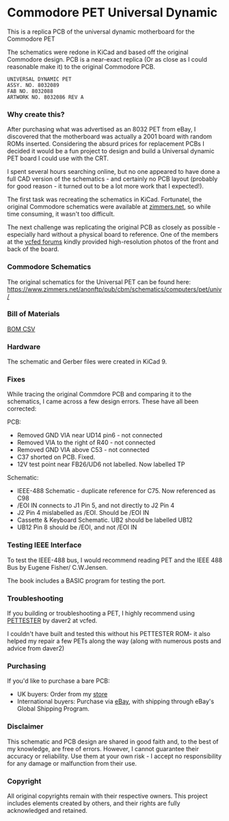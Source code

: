 # Commodore PET Universal Dynamic

This is a replica PCB of the universal dynamic motherboard for the Commodore PET 

The schematics were redone in KiCad and based off the original Commodore design. 
PCB is a near-exact replica (Or as close as I could reasonable make it) to the original Commodore PCB. 


```
UNIVERSAL DYNAMIC PET
ASSY. NO. 8032089
FAB NO. 8032088
ARTWORK NO. 8032086 REV A
```

### Why create this?

After purchasing what was advertised as an 8032 PET from eBay, I discovered that the motherboard was actually a 2001 board with random ROMs inserted. Considering the absurd prices for replacement PCBs I decided it would be a fun project to design and build a Universal dynamic PET board I could use with the CRT. 

I spent several hours searching online, but no one appeared to have done a full CAD version of the schematics - and certainly no PCB layout (probably for good reason - it turned out to be a lot more work that I expected!).

The first task was recreating the schematics in KiCad. Fortunatel, the original Commodore schematics were available at [zimmers.net](https://www.zimmers.net/anonftp/pub/cbm/schematics/computers/pet/univ/), so while time consuming, it wasn't too difficult. 

The next challenge was replicating the original PCB as closely as possible - especially hard without a physical board to reference. One of the members at the [vcfed forums](https://forum.vcfed.org/index.php) kindly provided high-resolution photos of the front and back of the board. 

### Commodore Schematics

The original schematics for the Universal PET can be found here:
https://www.zimmers.net/anonftp/pub/cbm/schematics/computers/pet/univ/


### Bill of Materials
[BOM CSV](https://github.com/MyRetroStore/Commodore-PET-Universal-Dynamic/blob/main/BOM/BOM.csv)

### Hardware

The schematic and Gerber files were created in KiCad 9.

### Fixes

While tracing the original Commdore PCB and comparing it to the schematics, I came across a few design errors. These have all been corrected:

PCB:
- Removed GND VIA near UD14 pin6 - not connected
- Removed VIA to the right of R40 - not connected
- Removed GND VIA above C53 - not connected
- C37 shorted on PCB. Fixed.
- 12V test point near FB26/UD6 not labelled. Now labelled TP

Schematic:
- IEEE-488 Schematic - duplicate reference for C75. Now referenced as C98
- /EOI IN connects to J1 Pin 5, and not directly to J2 Pin 4
- J2 Pin 4 mislabelled as /EOI. Should be /EOI IN
- Cassette & Keyboard Schematic. UB2 should be labelled UB12
- UB12 Pin 8 should be /EOI, and not /EOI IN

### Testing IEEE Interface

To test the IEEE-488 bus, I would recommend reading PET and the IEEE 488 Bus by Eugene Fisher/ C.W.Jensen. 

The book includes a BASIC program for testing the port. 


### Troubleshooting

If you building or troubleshooting a PET, I highly recommend using [PETTESTER](https://forum.vcfed.org/index.php?threads/pettester-versions-and-manuals.1238265/#post-1252044) by daver2 at vcfed. 

I couldn't have built and tested this without his PETTESTER ROM- it also helped my repair a few PETs along the way (along with numerous posts and advice from daver2)




### Purchasing

If you'd like to purchase a bare PCB:
- UK buyers: Order from my [store](https://myretrostore.co.uk)
- International buyers: Purchase via [eBay](https://www.ebay.co.uk/str/myretrostoreuk/Commodore/_i.html?store_cat=37608566017), with shipping through eBay's Global Shipping Program. 

### Disclaimer

This schematic and PCB design are shared in good faith and, to the best of my knowledge, are free of errors. However, I cannot guarantee their accuracy or reliability. Use them at your own risk - I accept no responsibility for any damage or malfunction from their use. 

### Copyright

All original copyrights remain with their respective owners. This project  includes elements created by others, and their rights are fully acknowledged and retained.
